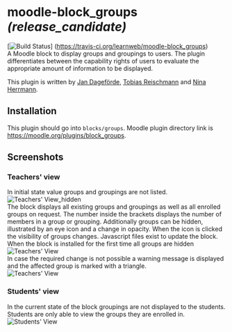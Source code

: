# moodle-block_groups *(release_candidate)* 
[![Build Status](https://travis-ci.org/learnweb/moodle-block_groups.svg?branch=master)]
(https://travis-ci.org/learnweb/moodle-block_groups)</br>
A Moodle block to display groups and groupings to users. The plugin differentiates between the capability rights of users
to evaluate the appropriate amount of information to be displayed.

This plugin is written by [Jan Dageförde](https://github.com/Dagefoerde), [Tobias Reischmann](https://github.com/tobiasreischmann) and [Nina Herrmann](https://github.com/NinaHerrmann).



## Installation
This plugin should go into `blocks/groups`. Moodle plugin directory link is https://moodle.org/plugins/block_groups.

## Screenshots

### Teachers' view
In initial state value groups and groupings are not listed.</br>
![Teachers' View_hidden](https://cloud.githubusercontent.com/assets/18289780/14320600/fa2933aa-fc15-11e5-9e91-5129e7f37f4f.png)</br>
The block displays all existing groups and groupings as well as all enrolled groups on request.
The number inside the brackets displays the number of members in a group or grouping.
Additionally groups can be hidden, illustrated by an eye icon and a change in opacity.
When the icon is clicked the visibility of groups changes. Javascript files exist to update the block.
When the block is installed for the first time all groups are hidden</br>
![Teachers' View](https://cloud.githubusercontent.com/assets/18289780/15298723/0871071c-1ba1-11e6-8fc9-2b0b1d58aaaf.png)</br>
In case the required change is not possible a warning message is displayed and the affected group is marked with a triangle.</br>
![Teachers' View](https://cloud.githubusercontent.com/assets/18289780/15849889/21be9d4c-2c95-11e6-967b-8daac7140892.png)

### Students' view
In the current state of the block groupings are not displayed to the students.</br>
Students are only able to view the groups they are enrolled in.</br>
![Students' View](https://cloud.githubusercontent.com/assets/18289780/14318694/6bcaae1a-fc0e-11e5-822b-75e5b45316d5.png)



